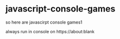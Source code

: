 # javascript-console-games
so here are javascirpt console games1

always run in console on https://about:blank
